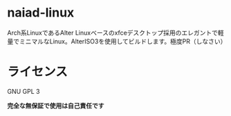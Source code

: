 # naiad-linux
Arch系LinuxであるAlter Linuxベースのxfceデスクトップ採用のエレガントで軽量でミニマルなLinux。AlterISO3を使用してビルドします。極度PR（しなさい）


# ライセンス
GNU GPL 3

**完全な無保証で使用は自己責任です**



